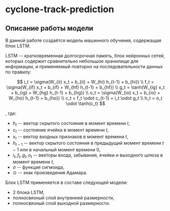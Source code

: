 # cyclone-track-prediction
## Описание работы модели

В данной работе создаётся модель машинного обучения, содержащая блок LSTM.

LSTM -- кратковременная долгосрочная память, блок нейронных сетей, которых содержит сравнительно небольшое хранилище для информации, и применяемый повторно на последовательности данных по правилу:

$$
            i_t = \sigma(W_{ii} x_t + b_{ii} + W_{hi} h_{t-1} + b_{hi}) \\
            f_t = \sigma(W_{if} x_t + b_{if} + W_{hf} h_{t-1} + b_{hf}) \\
            g_t = \tanh(W_{ig} x_t + b_{ig} + W_{hg} h_{t-1} + b_{hg}) \\
            o_t = \sigma(W_{io} x_t + b_{io} + W_{ho} h_{t-1} + b_{ho}) \\
            c_t = f_t \odot c_{t-1} + i_t \odot g_t \\
            h_t = o_t \odot \tanh(c_t)
$$

, где:

- $h_t$ -- вектор скрытого состояния в момент времени $t$,
- $c_t$ -- состояние ячейка в момент времени $t$,
- $x_t$ -- вектор входных признаков в момент времени $t$,
- $h_{t-1}$ -- вектор скрытого состояния в предыдущий момент времени $t-1$ или в начальный момент времени $0$,
- $i_t, f_t, g_t, o_t$ -- векторы входа, забывания, ячейки и выходного шлюза в момент времени $t$,
- $\sigma$ -- функция сигмоида,
- $\odot$ -- знак произведения Адамара.

Блок LSTM применяется в составе следующей модели:

- 2 блока LSTM,
- полносвязный слой внутренней размерности,
- полносвязный слой выходной размерности.
